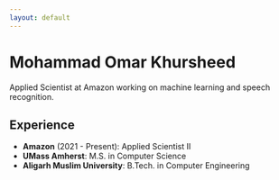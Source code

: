 ```yaml
---
layout: default
---
```


# Mohammad Omar Khursheed

Applied Scientist at Amazon working on machine learning and speech recognition.

## Experience

- **Amazon** (2021 - Present): Applied Scientist II
- **UMass Amherst**: M.S. in Computer Science
- **Aligarh Muslim University**: B.Tech. in Computer Engineering
